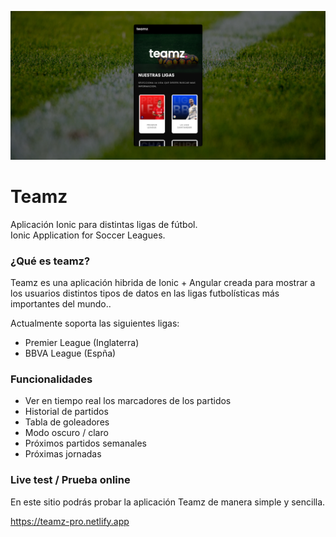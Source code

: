 
![Teamz](https://raw.githubusercontent.com/eladiomejias/Teamz/main/src/assets/imgs/banner.jpg)

# Teamz

Aplicación Ionic para distintas ligas de fútbol.
<br/>
Ionic Application for Soccer Leagues.

### ¿Qué es teamz?

Teamz es una aplicación hibrida de Ionic + Angular creada para mostrar a los usuarios distintos tipos de datos en las ligas futbolísticas más importantes del mundo..

Actualmente soporta las siguientes ligas:

 - Premier League (Inglaterra)
 - BBVA League (Espña)

 ### Funcionalidades

 - Ver en tiempo real los marcadores de los partidos
 - Historial de partidos
 - Tabla de goleadores
 - Modo oscuro / claro
 - Próximos partidos semanales
 - Próximas jornadas

 ### Live test / Prueba online

En este sitio podrás probar la aplicación Teamz de manera simple y sencilla.

https://teamz-pro.netlify.app
